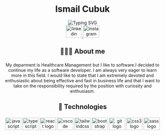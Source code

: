 <h1 align="center">Ismail Cubuk</h1>

<div align="center"> <img src="https://readme-typing-svg.demolab.com?font=Fira+Code&weight=600&pause=1000&color=F7F7F7&center=true&vCenter=true&width=434&lines=Always+learning+new+things;Frontend+Developer" alt="Typing SVG" />
</diV>

<div align="center">
  <a href="https://www.linkedin.com/in/ismailcubuk/" target="_blank">
    <img src="https://raw.githubusercontent.com/maurodesouza/profile-readme-generator/master/src/assets/icons/social/linkedin/default.svg" width="52" height="40" alt="linkedin logo"  />
  </a>
  <a href="https://www.instagram.com/ismailcubuk6/?hl=tr" target="_blank">
    <img src="https://raw.githubusercontent.com/maurodesouza/profile-readme-generator/master/src/assets/icons/social/instagram/default.svg" width="52" height="40" alt="instagram logo"  />
  </a>
</div>


<h2 align="center">👨🏼‍💻 About me</h2>

###

<p align="center">My deparment is Healthcare Management but I like to software.I decided to continue my life as a software developer. I am always very eager to learn more in this field. I would like to state that I am extremely devoted and enthusiastic about being effective and fast in business life and that I want to take on the responsibility required by the position with curiosity and enthusiasm.</p>

###

<h2 align="center">🔧 Technologies</h2>

###

<div align="center">
  <img src="https://cdn.jsdelivr.net/gh/devicons/devicon/icons/javascript/javascript-original.svg" height="40" width="52" alt="javascript logo"  />
  <img src="https://cdn.jsdelivr.net/gh/devicons/devicon/icons/typescript/typescript-plain.svg" height="40" width="52" alt="typescript logo"  />
  <img src="https://cdn.jsdelivr.net/gh/devicons/devicon/icons/react/react-original-wordmark.svg" height="40" width="52" alt="react logo"  />
  <img src="https://cdn.jsdelivr.net/gh/devicons/devicon/icons/vscode/vscode-original.svg" height="40" width="52" alt="vscode logo"  />
  <img src="https://cdn.jsdelivr.net/gh/devicons/devicon/icons/tailwindcss/tailwindcss-plain.svg" height="40" width="52" alt="tailwindcss logo"  />
  <img src="https://cdn.jsdelivr.net/gh/devicons/devicon/icons/bootstrap/bootstrap-plain.svg" height="40" width="52" alt="bootstrap logo"  />
  <img src="https://cdn.jsdelivr.net/gh/devicons/devicon/icons/git/git-original.svg" height="40" width="52" alt="git logo"  />
  <img src="https://cdn.jsdelivr.net/gh/devicons/devicon/icons/css3/css3-original.svg" height="40" width="52" alt="css3 logo"  />
  <img src="https://cdn.jsdelivr.net/gh/devicons/devicon/icons/sass/sass-original.svg" height="40" width="52" alt="sass logo"  />
</div>

###
</div>

